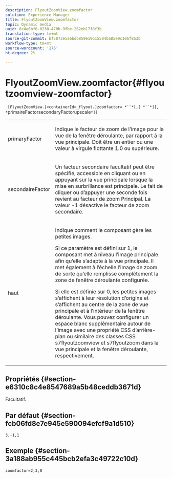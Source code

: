 ```yaml
---
description: FlyoutZoomView.zoomfactor
solution: Experience Manager
title: FlyoutZoomView.zoomfactor
topic: Dynamic media
uuid: 8c4e6bf8-0238-470b-9fbe-262eb17f8f3b
translation-type: tm+mt
source-git-commit: bf5873e5a6bdb859e19b15584ba85e9c106f853b
workflow-type: tm+mt
source-wordcount: '176'
ht-degree: 2%

---
```



# FlyoutZoomView.zoomfactor{#flyoutzoomview-zoomfactor}

` [FlyoutZoomView.|<containerId>_flyout.]zoomfactor= *``*[,[ *``*][, *`primaireFactorsecondaryFactorupscale`*]]`

<table id="table_9B98C97485DD4DEB8A6ECBCE8DF6B886"> 
 <tbody> 
  <tr> 
   <td colname="col1"> <p> <span class="codeph"> <span class="varname"> primaryFactor</span> </span> </p> </td> 
   <td colname="col2"> <p> Indique le facteur de zoom de l’image pour la vue de la fenêtre déroulante, par rapport à la vue principale. Doit être un entier ou une valeur à virgule flottante <span class="codeph"> 1.0</span> ou supérieure. </p> </td> 
  </tr> 
  <tr> 
   <td colname="col1"> <p> <span class="codeph"> <span class="varname"> secondaireFactor</span> </span> </p> </td> 
   <td colname="col2"> <p> Un facteur secondaire facultatif peut être spécifié, accessible en cliquant ou en appuyant sur la vue principale lorsque la mise en surbrillance est principale. Le fait de cliquer ou d’appuyer une seconde fois revient au facteur de zoom Principal. La valeur <span class="codeph"> -1</span> désactive le facteur de zoom secondaire. </p> </td> 
  </tr> 
  <tr> 
   <td colname="col1"> <p><span class="codeph"><span class="varname"> haut</span></span> </p> </td> 
   <td colname="col2"> <p>Indique comment le composant gère les petites images. </p> <p>Si ce paramètre est défini sur <span class="codeph"> 1</span>, le composant met à niveau l’image principale afin qu’elle s’adapte à la vue principale. Il met également à l’échelle l’image de zoom de sorte qu’elle remplisse complètement la zone de fenêtre déroulante configurée. </p> <p>Si elle est définie sur <span class="codeph"> 0</span>, les petites images s’affichent à leur résolution d’origine et s’affichent au centre de la zone de vue principale et à l’intérieur de la fenêtre déroulante. Vous pouvez configurer un espace blanc supplémentaire autour de l’image avec une propriété CSS d’arrière-plan ou similaire des classes CSS <span class="codeph"> s7flyoutzoomview</span> et <span class="codeph"> s7flyoutzoom</span> dans la vue principale et la fenêtre déroulante, respectivement. </p> </td> 
  </tr> 
 </tbody> 
</table>

## Propriétés {#section-e6310c8c4e8547689a5b48ceddb3671d}

Facultatif.

## Par défaut {#section-fcb06fd8e7e945e590094efcf9a1d510}

`3,-1,1`

## Exemple {#section-3a188ab955c445bcb2efa3c49722c10d}

`zoomfactor=2,3,0`
